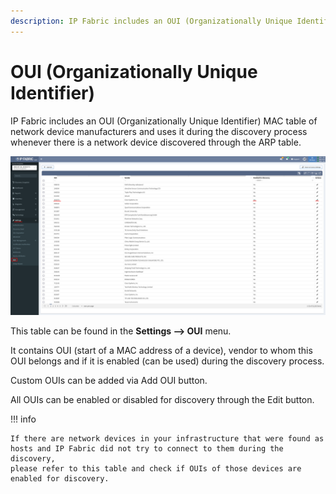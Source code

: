 ```yaml
---
description: IP Fabric includes an OUI (Organizationally Unique Identifier) MAC table of network device manufacturers and uses it during the discovery process whenever...
---
```


# OUI (Organizationally Unique Identifier)

IP Fabric includes an OUI (Organizationally Unique Identifier) MAC table
of network device manufacturers and uses it during the discovery process
whenever there is a network device discovered through the ARP table.

![OUI table](OUI.png)

This table can be found in the **Settings --> OUI** menu.

It contains OUI (start of a MAC address of a device), vendor to whom
this OUI belongs and if it is enabled (can be used) during the discovery
process.

Custom OUIs can be added via Add OUI button.

All OUIs can be enabled or disabled for discovery through the Edit
button.

!!! info

    If there are network devices in your infrastructure that were found as
    hosts and IP Fabric did not try to connect to them during the discovery,
    please refer to this table and check if OUIs of those devices are
    enabled for discovery.

